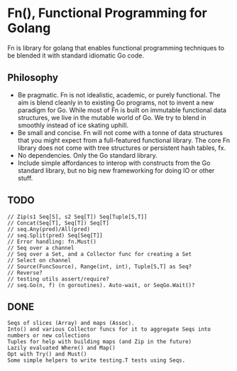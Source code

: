 Fn(), Functional Programming for Golang
====
Fn is library for golang that enables functional programming techniques
to be blended it with standard idiomatic Go code.

Philosophy
----
 * Be pragmatic. Fn is not idealistic, academic, or purely functional.
   The aim is blend cleanly in to existing Go programs, not to invent
   a new paradigm for Go. While most of Fn is built on immutable functional
   data structures, we live in the mutable world of Go. We try to blend in
   smoothly instead of ice skating uphill.
 * Be small and concise. Fn will not come with a tonne of data structures
   that you might expect from a full-featured functional library. The
   core Fn library does not come with tree structures or persistent hash tables, fx.
 * No dependencies. Only the Go standard library.
 * Include simple affordances to interop with constructs from the Go standard
   library, but no big new frameworking for doing IO or other stuff.

TODO
---
```
// Zip(s1 Seq[S], s2 Seq[T]) Seq[Tuple[S,T]]
// Concat(Seq[T], Seq[T]) Seq[T]
// seq.Any(pred)/All(pred)
// seq.Split(pred) Seq[Seq[T]]
// Error handling: fn.Must()
// Seq over a channel
// Seq over a Set, and a Collector func for creating a Set
// Select on channel
// Source(FuncSource), Range(int, int), Tuple[S,T] as Seq?
// Reverse?
// testing utils assert/require?
// seq.Go(n, f) (n goroutines). Auto-wait, or SeqGo.Wait()?
```

DONE
---
```
Seqs of slices (Array) and maps (Assoc).
Into() and various Collector funcs for it to aggregate Seqs into numbers or new collections
Tuples for help with building maps (and Zip in the future)
Lazily evaluated Where() and Map()
Opt with Try() and Must()
Some simple helpers to write testing.T tests using Seqs.
``` 